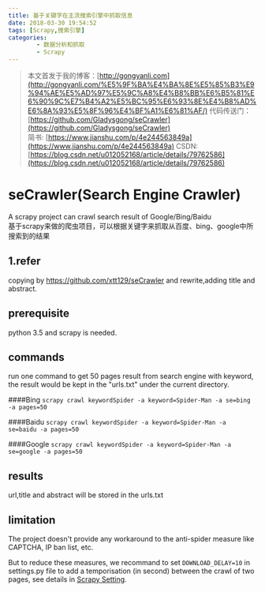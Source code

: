 ```yaml
---
title: 基于关键字在主流搜索引擎中抓取信息
date: 2018-03-30 19:54:52
tags: [Scrapy,搜索引擎]
categories:
		- 数据分析和抓取
		- Scrapy
---
```

>本文首发于我的博客：[http://gongyanli.com](http://gongyanli.com/%E5%9F%BA%E4%BA%8E%E5%85%B3%E9%94%AE%E5%AD%97%E5%9C%A8%E4%B8%BB%E6%B5%81%E6%90%9C%E7%B4%A2%E5%BC%95%E6%93%8E%E4%B8%AD%E6%8A%93%E5%8F%96%E4%BF%A1%E6%81%AF/)
>代码传送门：[https://github.com/Gladysgong/seCrawler](https://github.com/Gladysgong/seCrawler)  
>简书: [https://www.jianshu.com/p/4e244563849a](https://www.jianshu.com/p/4e244563849a)
>CSDN: [https://blog.csdn.net/u012052168/article/details/79762586](https://blog.csdn.net/u012052168/article/details/79762586)

# seCrawler(Search Engine Crawler)
A scrapy project can crawl search result of Google/Bing/Baidu  
基于scrapy来做的爬虫项目，可以根据关键字来抓取从百度、bing、google中所搜索到的结果

## 1.refer
copying by https://github.com/xtt129/seCrawler and rewrite,adding title and abstract.

## prerequisite
python 3.5 and scrapy is needed.


## commands

run one command to get 50 pages result from search engine with keyword, the result would be kept in the "urls.txt" under the current directory.


####Bing
```scrapy crawl keywordSpider -a keyword=Spider-Man -a se=bing -a pages=50```

####Baidu
```scrapy crawl keywordSpider -a keyword=Spider-Man -a se=baidu -a pages=50```

####Google
```scrapy crawl keywordSpider -a keyword=Spider-Man -a se=google -a pages=50```

## results
url,title and abstract will be stored in the urls.txt
## limitation
The project doesn't provide any workaround to the anti-spider measure like CAPTCHA, IP ban list, etc. 

But to reduce these measures, we recommand to set ```DOWNLOAD_DELAY=10``` in settings.py file to add a temporisation (in second) between the crawl of two pages, see details in [Scrapy Setting](https://doc.scrapy.org/en/1.2/topics/settings.html#std:setting-DOWNLOAD_DELAY).
